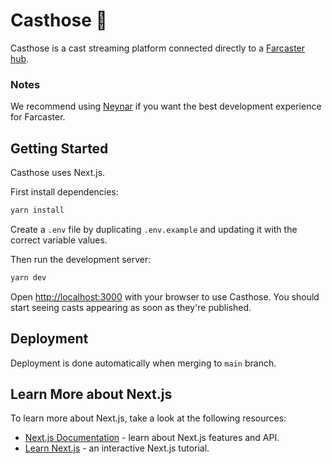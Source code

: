 # Casthose 🚰

Casthose is a cast streaming platform connected directly to a [Farcaster hub]().

### Notes

We recommend using [Neynar]() if you want the best development experience for Farcaster.

## Getting Started

Casthose uses Next.js.

First install dependencies:

```bash
yarn install
```

Create a `.env` file by duplicating `.env.example` and updating it with the correct variable values.

Then run the development server:

```bash
yarn dev
```

Open [http://localhost:3000](http://localhost:3000) with your browser to use Casthose.
You should start seeing casts appearing as soon as they're published.

## Deployment

Deployment is done automatically when merging to `main` branch.

## Learn More about Next.js

To learn more about Next.js, take a look at the following resources:

- [Next.js Documentation](https://nextjs.org/docs) - learn about Next.js features and API.
- [Learn Next.js](https://nextjs.org/learn) - an interactive Next.js tutorial.
